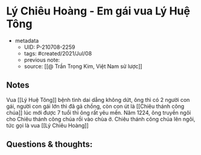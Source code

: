 ---
---

# Lý Chiêu Hoàng - Em gái vua Lý Huệ Tông

- metadata
	- UID: P-210708-2259
	- tags: #created/2021/Jul/08
	- previous note: 
	- source: [[@ Trần Trọng Kim, Việt Nam sử lược]]

## Notes
Vua [[Lý Huệ Tông]] bệnh tình dai dẳng không dứt, ông thì có 2 người con gái, người con gái lớn thì đã gả chồng, còn con út là [[Chiêu thánh công chúa]] lúc mới được 7 tuổi thì ông rất yêu mến. Năm 1224, ông truyền ngôi cho Chiêu thánh công chúa rồi vào chùa ở. Chiêu thánh công chúa lên ngôi, tức gọi là vua [[Lý Chiêu Hoàng]]

## Questions & thoughts:

